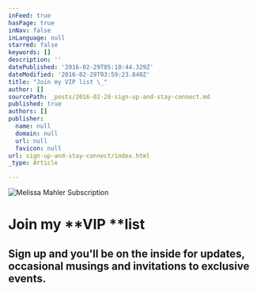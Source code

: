 ```yaml
---
inFeed: true
hasPage: true
inNav: false
inLanguage: null
starred: false
keywords: []
description: ''
datePublished: '2016-02-29T05:10:44.329Z'
dateModified: '2016-02-29T03:59:23.840Z'
title: "Join my VIP list \_"
author: []
sourcePath: _posts/2016-02-28-sign-up-and-stay-connect.md
published: true
authors: []
publisher:
  name: null
  domain: null
  url: null
  favicon: null
url: sign-up-and-stay-connect/index.html
_type: Article

---
```

![Melissa Mahler Subscription  ](https://the-grid-user-content.s3-us-west-2.amazonaws.com/946396f3-776a-4b60-ba0d-6c814a8236ad.jpg)

# Join my **VIP **list  

## Sign up and you'll be on the inside for updates, occasional  musings and invitations to exclusive events.